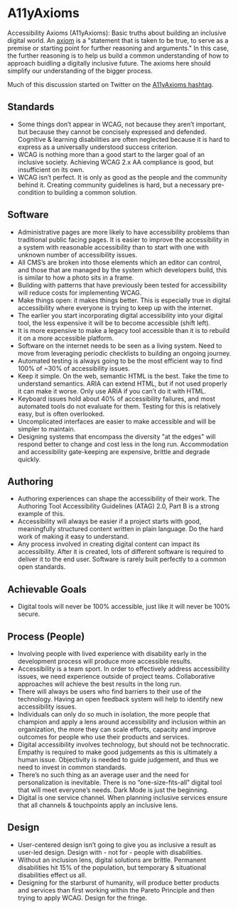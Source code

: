 # A11yAxioms
Accessibility Axioms (A11yAxioms): Basic truths about building an inclusive digital world. An [axiom](https://en.wikipedia.org/wiki/Axiom) is a "statement that is taken to be true, to serve as a premise or starting point for further reasoning and arguments." In this case, the further reasoning is to help us build a common understanding of how to approach buidling a digitally inclusive future. The axioms here should simplify our understanding of the bigger process. 

Much of this discussion started on Twitter on the [A11yAxioms hashtag](https://twitter.com/hashtag/A11yAxiom).

## Standards
- Some things don’t appear in WCAG, not because they aren’t important, but because they cannot be concisely expressed and defended. Cognitive & learning disabilities are often neglected because it is hard to express as a universally understood success criterion. 
- WCAG is nothing more than a good start to the larger goal of an inclusive society. Achieving WCAG 2.x AA compliance is good, but insufficient on its own. 
- WCAG isn’t perfect. It is only as good as the people and the community behind it. Creating community guidelines is hard, but a necessary pre-condition to building a common solution. 

## Software
- Administrative pages are more likely to have accessibility problems than traditional public facing pages.
It is easier to improve the accessibility in a system with reasonable accessibility than to start with one with unknown number of accessibility issues. 
- All CMS’s are broken into those elements which an editor can control, and those that are managed by the system which developers build, this is similar to how a photo sits in a frame. 
- Building with patterns that have previously been tested for accessibility will reduce costs for implementing WCAG. 
- Make things open: it makes things better. This is especially true in digital accessibility where everyone is trying to keep up with the internet. 
- The earlier you start incorporating digital accessibility into your digital tool, the less expensive it will be to become accessible (shift left).
- It is more expensive to make a legacy tool accessible than it is to rebuild it on a more accessible platform.
- Software on the internet needs to be seen as a living system. Need to move from leveraging periodic checklists to building an ongoing journey.
- Automated testing is always going to be the most efficient way to find 100% of ~30% of accessibility issues. 
- Keep it simple. On the web, semantic HTML is the best. Take the time to understand semantics. ARIA can extend HTML, but if not used properly it can make it worse. Only use ARIA if you can’t do it with HTML.
- Keyboard issues hold about 40% of accessibility failures, and most automated tools do not evaluate for them. Testing for this is relatively easy, but is often overlooked. 
- Uncomplicated interfaces are easier to make accessible and will be simpler to maintain. 
- Designing systems that encompass the diversity "at the edges" will respond better to change and cost less in the long run. Accommodation and accessibility gate-keeping are expensive, brittle and degrade quickly. 

## Authoring
- Authoring experiences can shape the accessibility of their work. The Authoring Tool Accessibility Guidelines (ATAG) 2.0, Part B is a strong example of this.
- Accessibility will always be easier if a project starts with good, meaningfully structured content written in plain language. Do the hard work of making it easy to understand. 
- Any process involved in creating digital content can impact its accessibility. After it is created, lots of different software is required to deliver it to the end user. Software is rarely built perfectly to a common open standards.

## Achievable Goals
- Digital tools will never be 100% accessible, just like it will never be 100% secure. 

## Process (People)
- Involving people with lived experience with disability early in the development process will produce more accessible results.
- Accessibility is a team sport. In order to effectively address accessibility issues, we need experience outside of project teams. Collaborative approaches will achieve the best results in the long run.
- There will always be users who find barriers to their use of the technology. Having an open feedback system will help to identify new accessibility issues. 
- Individuals can only do so much in isolation, the more people that champion and apply a lens around accessibility and inclusion within an organization, the more they can scale efforts, capacity and improve outcomes for people who use their products and services.
- Digital accessibility involves technology, but should not be technocratic. Empathy is required to make good judgements as this is ultimately a human issue. Objectivity is needed to guide judgement, and thus we need to invest in common standards. 
- There’s no such thing as an average user and the need for personalization is inevitable. There is no “one-size-fits-all” digital tool that will meet everyone’s needs. Dark Mode is just the beginning.
- Digital is one service channel. When planning inclusive services ensure that all channels & touchpoints apply an inclusive lens.

## Design
- User-centered design isn’t going to give you as inclusive a result as user-led design. Design with - not for - people with disabilities. 
- Without an inclusion lens, digital solutions are brittle. Permanent disabilities hit 15% of the population, but temporary & situational disabilities effect us all. 
- Designing for the starburst of humanity, will produce better products and services than first working within the Pareto Principle and then trying to apply WCAG. Design for the fringe.

